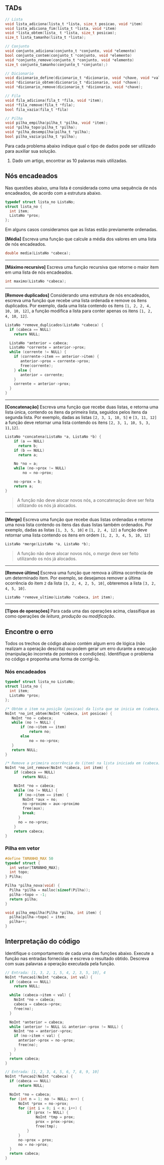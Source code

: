 ## TADs
```C
// Lista
void lista_adiciona(lista_t *lista, size_t posicao, void *item)
void lista_adiciona_fim(lista_t *lista, void *item)
void *lista_obtem(lista_ t *lista, size_t posicao);
size_t lista_tamanho(lista_t *lista);

// Conjunto
void conjunto_adiciona(conjunto_t *conjunto, void *elemento)
bool conjunto_contem(conjunto_t *conjunto, void *elemento)
void *conjunto_remove(conjunto_t *conjunto, void *elemento)
size_t conjunto_tamanho(conjunto_t *conjunto);)

// Dicionario
void dicionario_define(dicionario_t *dicionario, void *chave, void *valor);
void *dicionario_obtem(dicionario_t *dicionario, void *chave);
void *dicionario_remove(dicionario_t *dicionario, void *chave);

// Fila
void fila_adiciona(fila_t *fila, void *item);
void *fila_remove(fila_t *fila);
bool fila_vazia(fila_t *fila)

// Pilha
void pilha_empilha(pilha_t *pilha, void *item);
void *pilha_topo(pilha_t *pilha);
void *pilha_desempilha(pilha_t *pilha);
bool pilha_vazia(pilha_t *pilha);
```

Para cada problema abaixo indique qual o tipo de dados pode ser utilizado para auxiliar sua solução.

1. Dado um artigo, encontrar as 10 palavras mais utilizadas.


## Nós encadeados

Nas questões abaixo, uma lista é considerada como uma sequência de nós encadeados, de acordo com a estrutura abaixo.

```C
typedef struct lista_no ListaNo;
struct lista_no {
  int item;
  ListaNo *prox;
};
```

Em alguns casos consideramos que as listas estão previamente ordenadas.

**[Média]** Escreva uma função que calcule a média dos valores em uma lista de nós encadeados.
```C
double media(ListaNo *cabeca);
```

---
**[Máximo recursivo]** Escreva uma função recursiva que retorne o maior item em uma lista de nós encadeados.
```C
int maximo(ListaNo *cabeca);
```
---

**[Remove duplicados]** Considerando uma estrutura de nós encadeados, escreva uma função que recebe uma lista ordenada e remove os itens duplicados. Por exemplo, dada uma lista contendo os itens ``[1, 2, 2, 4, 10, 10, 12]``, a função modifica a lista para conter apenas os itens ``[1, 2, 4, 10, 12]``.

```C
ListaNo *remove_duplicados(ListaNo *cabeca) {
  if (cabeca == NULL)
    return NULL;

  ListaNo *anterior = cabeca;  
  ListaNo *corrente = anterior->prox;
  while (corrente != NULL) {
    if (corrente->item == anterior->item) {     
       anterior->prox = corrente->prox;
       free(corrente);
    } else {
       anterior = corrente;
    }
    corrente = anterior->prox;
  }
}
```


---
**[Concatenação]** Escreva uma função que recebe duas listas, e retorna uma lista única, contendo os itens da primeira lista, seguidos pelos itens da segunda lista. Por exemplo, dadas as listas ``[2, 3, 1, 10, 5]`` e ``[3, 11, 12]`` a função deve retornar uma lista contendo os itens ``[2, 3, 1, 10, 5, 3, 11,12]``.
```C
ListaNo *concatena(ListaNo *a, ListaNo *b) {
	if (a == NULL)
	  return b;
	if (b == NULL)
	  return a;

	No *no = a;
	while (no->prox != NULL)
		no = no->prox;

    no->prox = b;
    return a;
}
```
> A função não deve alocar novos nós, a concatenação deve ser feita utilizando os nós já alocados.
---
**[Merge]** Escreva uma função que recebe duas listas ordenadas e retorne uma nova lista contendo os itens das duas listas também ordenados. Por exemplo, dadas as listas  ``[1, 3, 5, 10]`` e ``[1, 2, 4, 12]`` a função deve retornar uma lista contendo os itens em ordem ``[1, 2, 3, 4, 5, 10, 12]``
```C
ListaNo *merge(ListaNo *a, ListaNo *b);
```
> A função não deve alocar novos nós, o *merge* deve ser feito utilizando os nós já alocados.

---

**[Remove último]** Escreva uma função que remova a última ocorrência de um determinado item. Por exemplo, se desejamos remover a última ocorrência do item ``2`` da lista ``[3, 2, 4, 2, 5, 10]``, obteremos a lista ``[3, 2, 4, 5, 10]``.
```C
ListaNo *remove_ultimo(ListaNo *cabeca, int item);
```
---
**[Tipos de operações]** Para cada uma das operações acima, classifique as como operações de *leitura*, *produção* ou *modificação*.



## Encontre o erro
Todos os trechos de código abaixo contém algum erro de lógica (não realizam a operação descrita) ou podem gerar um erro durante a execução (manipulação incorreta de ponteiros e condições). Identifique o problema no código e proponha uma forma de corrigí-lo.


### Nós encadeados
```C
typedef struct lista_no ListaNo;
struct lista_no {
  int item;
  ListaNo *prox;
};
```

 ```C
 /* Obtém o item na posição (posicao) da lista que se inicia em (cabeca) */
 NoInt *no_int_obtem(NoInt *cabeca, int posicao) {
    NoInt *no = cabeca;
    while (no != NULL) {
        if (no->item == item)
            return no;
        else
            no = no->prox;
    }
    return NULL;
}
 ```

```C
/* Remove a primeira ocorrência do (item) na lista iniciada em (cabeca) */
NoInt *no_int_remove(NoInt *cabeca, int item) {
	if (cabeca == NULL)
		return NULL;

	NoInt *no = cabeca;
	while (no != NULL) {
	  if (no->item == item) {
	    NoInt *aux = no;
	    no->proximo = aux->proximo
	    free(aux);
        break;
	  }
	  no = no->prox;
	}
	return cabeca;
}
```

### Pilha em vetor
```C
#define TAMANHO_MAX 50
typedef struct {
  int vetor[TAMANHO_MAX];
  int topo;
} Pilha;

Pilha *pilha_nova(void) {
  Pilha *pilha = malloc(sizeof(Pilha));
  pilha->topo = -1;
  return pilha;
}
```

```C
void pilha_empilha(Pilha *pilha, int item) {
  pilha[pilha->topo] = item;
  pilha++;
}
```

## Interpretação do código

Identifique o comportamento de cada uma das funções abaixo. Execute a função nas entradas fornecidas e escreva o resultado obtido. Descreva com suas palavras a operação executada pela função.

```C
// Entrada: [1, 3, 2, 1, 5, 4, 2, 3, 5, 10], 4
NoInt *funcao1(NoInt *cabeca, int val) {
  if (cabeca == NULL)
    return NULL;

  while (cabeca->item < val) {
    NoInt *no = cabeca;
    cabeca = cabeca->prox;
    free(no);
  }

  NoInt *anterior = cabeca;
  while (anterior != NULL && anterior->prox != NULL) {
    NoInt *no = anterior->prox;
    if (no->item < val) {
      anterior->prox = no->prox;
      free(no);
    }
  }
  return cabeca;
}
```


```C
// Entrada: [1, 2, 3, 4, 5, 6, 7, 8, 9, 10]
NoInt *funcao2(NoInt *cabeca) {
  if (cabeca == NULL)  
      return NULL;  

  NoInt *no = cabeca;  
  for (int n = 1; no != NULL; n++) {  
      NoInt *prox = no->prox;  
      for (int i = 0; i < n; i++) {  
          if (prox != NULL) {  
              NoInt *tmp = prox;  
              prox = prox->prox;  
              free(tmp);  
          }  
      }  
      no->prox = prox;  
      no = no->prox;  
  }  
  return cabeca;
}
```
